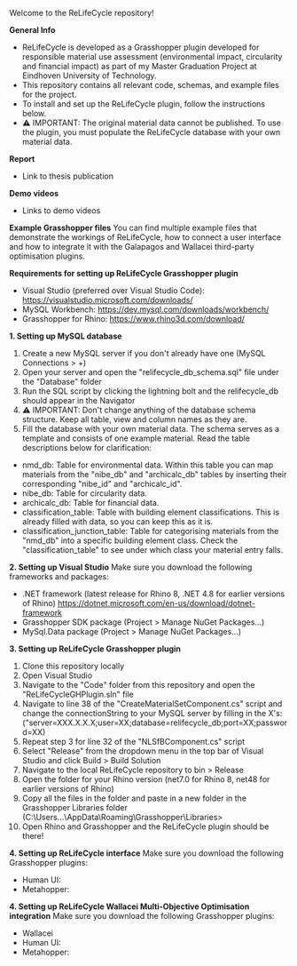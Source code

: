 Welcome to the ReLifeCycle repository!


**General Info**
- ReLifeCycle is developed as a Grasshopper plugin developed for responsible material use assessment (environmental impact, circularity and financial impact) as part of my Master Graduation Project at Eindhoven University of Technology.
- This repository contains all relevant code, schemas, and example files for the project.
- To install and set up the ReLifeCycle plugin, follow the instructions below.
- ⚠ IMPORTANT: The original material data cannot be published. To use the plugin, you must populate the ReLifeCycle database with your own material data.


**Report**
- Link to thesis publication


**Demo videos**
- Links to demo videos


**Example Grasshopper files**
You can find multiple example files that demonstrate the workings of ReLifeCycle, how to connect a user interface and how to integrate it with the Galapagos and Wallacei third-party optimisation plugins.


**Requirements for setting up ReLifeCycle Grasshopper plugin**
- Visual Studio (preferred over Visual Studio Code): https://visualstudio.microsoft.com/downloads/
- MySQL Workbench: https://dev.mysql.com/downloads/workbench/
- Grasshopper for Rhino: https://www.rhino3d.com/download/

     
**1. Setting up MySQL database**
1. Create a new MySQL server if you don't already have one (MySQL Connections > +)
2. Open your server and open the "relifecycle_db_schema.sql" file under the "Database" folder
3. Run the SQL script by clicking the lightning bolt and the relifecycle_db should appear in the Navigator
4. ⚠ IMPORTANT: Don't change anything of the database schema structure. Keep all table, view and column names as they are.
5. Fill the database with your own material data. The schema serves as a template and consists of one example material. Read the table descriptions below for clarification:

- nmd_db: Table for environmental data. Within this table you can map materials from the "nibe_db" and "archicalc_db" tables by inserting their corresponding "nibe_id" and "archicalc_id".
- nibe_db: Table for circularity data.
- archicalc_db: Table for financial data.
- classification_table: Table with building element classifications. This is already filled with data, so you can keep this as it is.
- classification_junction_table: Table for categorising materials from the "nmd_db" into a specific building element class. Check the "classification_table" to see under which class your material entry falls.


**2. Setting up Visual Studio**
Make sure you download the following frameworks and packages:
- .NET framework (latest release for Rhino 8, .NET 4.8 for earlier versions of Rhino) https://dotnet.microsoft.com/en-us/download/dotnet-framework
- Grasshopper SDK package (Project > Manage NuGet Packages...)
- MySql.Data package (Project > Manage NuGet Packages...)

   
**3. Setting up ReLifeCycle Grasshopper plugin**
1. Clone this repository locally
2. Open Visual Studio
3. Navigate to the "Code" folder from this repository and open the "ReLifeCycleGHPlugin.sln" file
4. Navigate to line 38 of the "CreateMaterialSetComponent.cs" script and change the connectionString to your MySQL server by filling in the X's:
   ("server=XXX.X.X.X;user=XX;database=relifecycle_db;port=XX;password=XX)
5. Repeat step 3 for line 32 of the "NLSfBComponent.cs" script
6. Select "Release" from the dropdown menu in the top bar of Visual Studio and click Build > Build Solution
7. Navigate to the local ReLifeCycle repository to bin > Release
8. Open the folder for your Rhino version (net7.0 for Rhino 8, net48 for earlier versions of Rhino)
9. Copy all the files in the folder and paste in a new folder in the Grasshopper Libraries folder (C:\Users\...\AppData\Roaming\Grasshopper\Libraries>
10. Open Rhino and Grasshopper and the ReLifeCycle plugin should be there!


**4. Setting up ReLifeCycle interface**
Make sure you download the following Grasshopper plugins:
- Human UI:
- Metahopper: 

**4. Setting up ReLifeCycle Wallacei Multi-Objective Optimisation integration**
Make sure you download the following Grasshopper plugins:
- Wallacei
- Human UI:
- Metahopper: 
